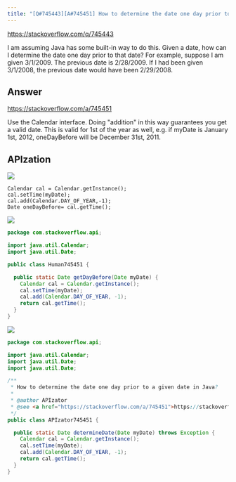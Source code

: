 ```yaml
---
title: "[Q#745443][A#745451] How to determine the date one day prior to a given date in Java?"
---
```


https://stackoverflow.com/q/745443

I am assuming Java has some built-in way to do this.
Given a date, how can I determine the date one day prior to that date?
For example, suppose I am given 3/1/2009. The previous date is 2/28/2009. If I had been given 3/1/2008, the previous date would have been 2/29/2008.

## Answer

https://stackoverflow.com/a/745451

Use the Calendar interface.
Doing &quot;addition&quot; in this way guarantees you get a valid date.  This is valid for 1st of the year as well, e.g. if myDate is January 1st, 2012, oneDayBefore will be December 31st, 2011.

## APIzation

<div class="code-3columns-row">

<div class="code-3columns-column">

<div><img src="/stackoverflow.png" /></div>

```plain
Calendar cal = Calendar.getInstance();
cal.setTime(myDate);
cal.add(Calendar.DAY_OF_YEAR,-1);
Date oneDayBefore= cal.getTime();
```

</div>

<div class="code-3columns-column">

<div><img src="/human.png" /></div>

```java
package com.stackoverflow.api;

import java.util.Calendar;
import java.util.Date;

public class Human745451 {

  public static Date getDayBefore(Date myDate) {
    Calendar cal = Calendar.getInstance();
    cal.setTime(myDate);
    cal.add(Calendar.DAY_OF_YEAR, -1);
    return cal.getTime();
  }
}

```

</div>

<div class="code-3columns-column">

<div><img src="/apizator.png" /></div>

```java
package com.stackoverflow.api;

import java.util.Calendar;
import java.util.Date;
import java.util.Date;

/**
 * How to determine the date one day prior to a given date in Java?
 *
 * @author APIzator
 * @see <a href="https://stackoverflow.com/a/745451">https://stackoverflow.com/a/745451</a>
 */
public class APIzator745451 {

  public static Date determineDate(Date myDate) throws Exception {
    Calendar cal = Calendar.getInstance();
    cal.setTime(myDate);
    cal.add(Calendar.DAY_OF_YEAR, -1);
    return cal.getTime();
  }
}

```

</div>

</div>